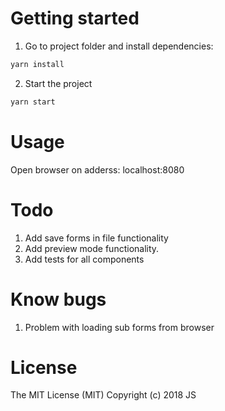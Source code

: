 # Getting started

1. Go to project folder and install dependencies:
```bash
yarn install
```

2. Start the project
```bash
yarn start
```

# Usage

Open browser on adderss: localhost:8080

# Todo

1. Add save forms in file functionality
2. Add preview mode functionality.
3. Add tests for all components

# Know bugs

1. Problem with loading sub forms from browser

# License

The MIT License (MIT)
Copyright (c) 2018 JS
